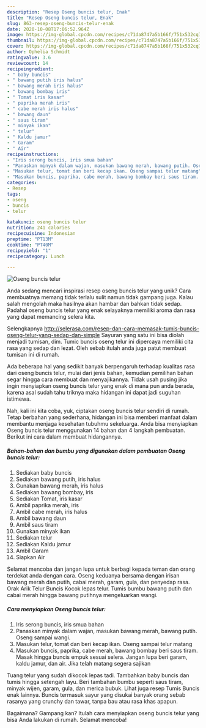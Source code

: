 ```yaml
---
description: "Resep Oseng buncis telur, Enak"
title: "Resep Oseng buncis telur, Enak"
slug: 863-resep-oseng-buncis-telur-enak
date: 2020-10-08T17:06:52.964Z
image: https://img-global.cpcdn.com/recipes/c71da8747a5b166f/751x532cq70/oseng-buncis-telur-foto-resep-utama.jpg
thumbnail: https://img-global.cpcdn.com/recipes/c71da8747a5b166f/751x532cq70/oseng-buncis-telur-foto-resep-utama.jpg
cover: https://img-global.cpcdn.com/recipes/c71da8747a5b166f/751x532cq70/oseng-buncis-telur-foto-resep-utama.jpg
author: Ophelia Schmidt
ratingvalue: 3.6
reviewcount: 14
recipeingredient:
- " baby buncis"
- " bawang putih iris halus"
- " bawang merah iris halus"
- " bawang bombay iris"
- " Tomat iris kasar"
- " paprika merah iris"
- " cabe merah iris halus"
- " bawang daun"
- " saus tiram"
- " minyak ikan"
- " telur"
- " Kaldu jamur"
- " Garam"
- " Air"
recipeinstructions:
- "Iris serong buncis, iris smua bahan"
- "Panaskan minyak dalam wajan, masukan bawang merah, bawang putih. Oseng sampai wangi."
- "Masukan telur, tomat dan beri kecap ikan. Oseng sampai telur matang"
- "Masukan buncis, paprika, cabe merah, bawang bombay beri saus tiram. Masak hingga buncis empuk sesuai selera. Jangan lupa beri garam, kaldu jamur, dan air. Jika telah matang segera sajikan"
categories:
- Resep
tags:
- oseng
- buncis
- telur

katakunci: oseng buncis telur 
nutrition: 241 calories
recipecuisine: Indonesian
preptime: "PT13M"
cooktime: "PT40M"
recipeyield: "1"
recipecategory: Lunch

---
```



![Oseng buncis telur](https://img-global.cpcdn.com/recipes/c71da8747a5b166f/751x532cq70/oseng-buncis-telur-foto-resep-utama.jpg)

Anda sedang mencari inspirasi resep oseng buncis telur yang unik? Cara membuatnya memang tidak terlalu sulit namun tidak gampang juga. Kalau salah mengolah maka hasilnya akan hambar dan bahkan tidak sedap. Padahal oseng buncis telur yang enak selayaknya memiliki aroma dan rasa yang dapat memancing selera kita.

Selengkapnya http://selerasa.com/resep-dan-cara-memasak-tumis-buncis-oseng-telur-yang-sedap-dan-simple Sayuran yang satu ini bisa diolah menjadi tumisan, dim. Tumic buncis oseng telur ini dipercaya memiliki cita rasa yang sedap dan lezat. Oleh sebab itulah anda juga patut membuat tumisan ini di rumah.

Ada beberapa hal yang sedikit banyak berpengaruh terhadap kualitas rasa dari oseng buncis telur, mulai dari jenis bahan, kemudian pemilihan bahan segar hingga cara membuat dan menyajikannya. Tidak usah pusing jika ingin menyiapkan oseng buncis telur yang enak di mana pun anda berada, karena asal sudah tahu triknya maka hidangan ini dapat jadi suguhan istimewa.


Nah, kali ini kita coba, yuk, ciptakan oseng buncis telur sendiri di rumah. Tetap berbahan yang sederhana, hidangan ini bisa memberi manfaat dalam membantu menjaga kesehatan tubuhmu sekeluarga. Anda bisa menyiapkan Oseng buncis telur menggunakan 14 bahan dan 4 langkah pembuatan. Berikut ini cara dalam membuat hidangannya.

<!--inarticleads1-->

##### Bahan-bahan dan bumbu yang digunakan dalam pembuatan Oseng buncis telur:

1. Sediakan  baby buncis
1. Sediakan  bawang putih, iris halus
1. Gunakan  bawang merah, iris halus
1. Sediakan  bawang bombay, iris
1. Sediakan  Tomat, iris kasar
1. Ambil  paprika merah, iris
1. Ambil  cabe merah, iris halus
1. Ambil  bawang daun
1. Ambil  saus tiram
1. Gunakan  minyak ikan
1. Sediakan  telur
1. Sediakan  Kaldu jamur
1. Ambil  Garam
1. Siapkan  Air


Selamat mencoba dan jangan lupa untuk berbagi kepada teman dan orang terdekat anda dengan cara. Oseng keduanya bersama dengan irisan bawang merah dan putih, cabai merah, garam, gula, dan penyedap rasa. Orak Arik Telur Buncis Kocok lepas telur. Tumis bumbu bawang putih dan cabai merah hingga bawang putihnya mengeluarkan wangi. 

<!--inarticleads2-->

##### Cara menyiapkan Oseng buncis telur:

1. Iris serong buncis, iris smua bahan
1. Panaskan minyak dalam wajan, masukan bawang merah, bawang putih. Oseng sampai wangi.
1. Masukan telur, tomat dan beri kecap ikan. Oseng sampai telur matang
1. Masukan buncis, paprika, cabe merah, bawang bombay beri saus tiram. Masak hingga buncis empuk sesuai selera. Jangan lupa beri garam, kaldu jamur, dan air. Jika telah matang segera sajikan


Tuang telur yang sudah dikocok lepas tadi. Tambahkan baby buncis dan tumis hingga setengah layu. Beri tambahan bumbu seperti saus tiram, minyak wijen, garam, gula, dan merica bubuk. Lihat juga resep Tumis Buncis enak lainnya. Buncis termasuk sayur yang disukai banyak orang sebab rasanya yang crunchy dan tawar, tanpa bau atau rasa khas apapun. 

Bagaimana? Gampang kan? Itulah cara menyiapkan oseng buncis telur yang bisa Anda lakukan di rumah. Selamat mencoba!
